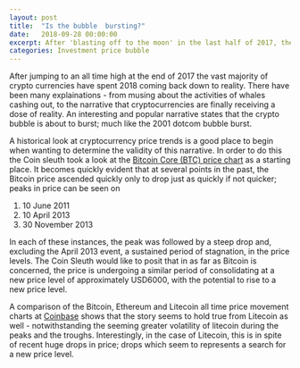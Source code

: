 ```yaml
---
layout: post
title:  "Is the bubble  bursting?"
date:   2018-09-28 00:00:00
excerpt: After 'blasting off to the moon' in the last half of 2017, the price of crypto currencies seems to have come crashing back to earth.  Some even say that the massive price increases in 2018 was a bubble waiting to burst.  The Sleuth's thoughts below.
categories: Investment price bubble
---
```

After jumping to an all time high at the end of 2017 the vast majority of crypto currencies have spent 2018 coming back down to reality.  There have been many explainations - from musing about the activities of whales cashing out, to the narrative that cryptocurrencies are finally receiving a dose of reality.  An interesting and popular narrative states that the crypto bubble is about to burst; much like the 2001 dotcom bubble burst.  

A historical look at cryptocurrency price trends is a good place to begin when wanting to determine the validity of this narrative.  In order to do this the Coin sleuth took a look at the [Bitcoin Core (BTC) price chart](https://charts.bitcoin.com/btc/chart/price) as a starting place. It becomes quickly evident that at several points in the past, the Bitcoin price ascended quickly only to drop just as quickly if not quicker; peaks in price can be seen on 
1. 10 June 2011
2. 10 April 2013
3. 30 November 2013

In each of these instances, the peak was followed by a steep drop and, excluding the April 2013 event, a sustained period of stagnation, in the price levels.  The Coin Sleuth would like to posit that in as far as Bitcoin is concerned, the price is undergoing a similar period of consolidating at a new price level of approximately USD6000, with the potential to rise to a new price level.

A comparison of the Bitcoin, Ethereum and Litecoin all time price movement charts at [Coinbase](https://www.coinbase.com/charts?locale=en) shows that the story seems to hold true from Litecoin as well - notwithstanding the seeming greater volatility of litecoin during the peaks and the troughs.  Interestingly, in the case of Litecoin, this is in spite of recent huge drops in price;  drops which seem to represents a search for a new price level.
